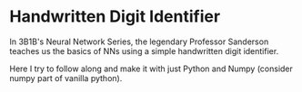 ﻿# Handwritten Digit Identifier

In 3B1B's Neural Network Series, the legendary Professor Sanderson teaches us the basics of NNs using a simple handwritten digit identifier. 

Here I try to follow along and make it with just Python and Numpy (consider numpy part of vanilla python).
